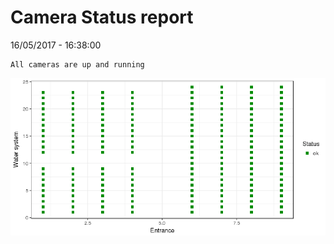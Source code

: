 Camera Status report
================
16/05/2017 - 16:38:00

    All cameras are up and running

![](camreport_files/figure-markdown_github/unnamed-chunk-2-1.png)
